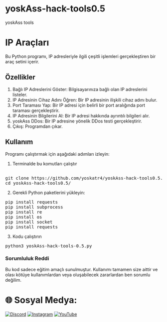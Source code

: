 # yoskAss-hack-tools0.5
yoskAss tools


# IP Araçları

Bu Python programı, IP adresleriyle ilgili çeşitli işlemleri gerçekleştiren bir araç setini içerir.

## Özellikler

1. Bağlı IP Adreslerini Göster: Bilgisayarınıza bağlı olan IP adreslerini listeler.
2. IP Adresinin Cihaz Adını Öğren: Bir IP adresinin ilişkili cihaz adını bulur.
3. Port Taraması Yap: Bir IP adresi için belirli bir port aralığında port taraması gerçekleştirir.
4. IP Adresinin Bilgilerini Al: Bir IP adresi hakkında ayrıntılı bilgileri alır.
5. yoskAss DDos: Bir IP adresine yönelik DDos testi gerçekleştirir.
6. Çıkış: Programdan çıkar.

## Kullanım

Programı çalıştırmak için aşağıdaki adımları izleyin:

1. Terminalde bu komutları çalıştır
<pre>

git clone https://github.com/yoskatr4/yoskAss-hack-tools0.5.git
cd yoskAss-hack-tools0.5/
</pre>

2. Gerekli Python paketlerini yükleyin:



<pre>
pip install requests
pip install subprocess
pip install re
pip install os
pip install socket
pip install requests
</pre>

3. Kodu çalıştırın
<pre>
python3 yoskAss-hack-tools-0.5.py
</pre>

### Sorumluluk Reddi

Bu kod sadece eğitim amaçlı sunulmuştur. Kullanımı tamamen size aittir ve olası kötüye kullanımlardan veya oluşabilecek zararlardan ben sorumlu değilim.

# 🌐 Sosyal Medya:
[![Discord](https://img.shields.io/badge/Discord-%237289DA.svg?logo=discord&logoColor=white)](https://discord.gg/https://discord.gg/uXjfKUJXs7) [![Instagram](https://img.shields.io/badge/Instagram-%23E4405F.svg?logo=Instagram&logoColor=white)](https://instagram.com/1yazilim.exe1) [![YouTube](https://img.shields.io/badge/YouTube-%23FF0000.svg?logo=YouTube&logoColor=white)](https://youtube.com/@yoskatechnology)
